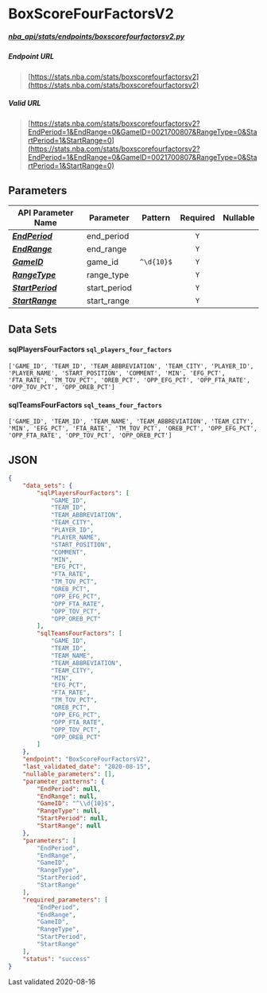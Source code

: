 # BoxScoreFourFactorsV2
##### [nba_api/stats/endpoints/boxscorefourfactorsv2.py](https://github.com/swar/nba_api/blob/master/nba_api/stats/endpoints/boxscorefourfactorsv2.py)

##### Endpoint URL
>[https://stats.nba.com/stats/boxscorefourfactorsv2](https://stats.nba.com/stats/boxscorefourfactorsv2)

##### Valid URL
>[https://stats.nba.com/stats/boxscorefourfactorsv2?EndPeriod=1&EndRange=0&GameID=0021700807&RangeType=0&StartPeriod=1&StartRange=0](https://stats.nba.com/stats/boxscorefourfactorsv2?EndPeriod=1&EndRange=0&GameID=0021700807&RangeType=0&StartPeriod=1&StartRange=0)

## Parameters
API Parameter Name | Parameter | Pattern | Required | Nullable
------------ | ------------ | :-----------: | :---: | :---:
[_**EndPeriod**_](https://hoopR.sportsdataverse.org/docs/NBA/parameters#EndPeriod) | end_period |  | `Y` |  | 
[_**EndRange**_](https://hoopR.sportsdataverse.org/docs/NBA/parameters#EndRange) | end_range |  | `Y` |  | 
[_**GameID**_](https://hoopR.sportsdataverse.org/docs/NBA/parameters#GameID) | game_id | `^\d{10}$` | `Y` |  | 
[_**RangeType**_](https://hoopR.sportsdataverse.org/docs/NBA/parameters#RangeType) | range_type |  | `Y` |  | 
[_**StartPeriod**_](https://hoopR.sportsdataverse.org/docs/NBA/parameters#StartPeriod) | start_period |  | `Y` |  | 
[_**StartRange**_](https://hoopR.sportsdataverse.org/docs/NBA/parameters#StartRange) | start_range |  | `Y` |  | 

## Data Sets
#### sqlPlayersFourFactors `sql_players_four_factors`
```text
['GAME_ID', 'TEAM_ID', 'TEAM_ABBREVIATION', 'TEAM_CITY', 'PLAYER_ID', 'PLAYER_NAME', 'START_POSITION', 'COMMENT', 'MIN', 'EFG_PCT', 'FTA_RATE', 'TM_TOV_PCT', 'OREB_PCT', 'OPP_EFG_PCT', 'OPP_FTA_RATE', 'OPP_TOV_PCT', 'OPP_OREB_PCT']
```

#### sqlTeamsFourFactors `sql_teams_four_factors`
```text
['GAME_ID', 'TEAM_ID', 'TEAM_NAME', 'TEAM_ABBREVIATION', 'TEAM_CITY', 'MIN', 'EFG_PCT', 'FTA_RATE', 'TM_TOV_PCT', 'OREB_PCT', 'OPP_EFG_PCT', 'OPP_FTA_RATE', 'OPP_TOV_PCT', 'OPP_OREB_PCT']
```


## JSON
```json
{
    "data_sets": {
        "sqlPlayersFourFactors": [
            "GAME_ID",
            "TEAM_ID",
            "TEAM_ABBREVIATION",
            "TEAM_CITY",
            "PLAYER_ID",
            "PLAYER_NAME",
            "START_POSITION",
            "COMMENT",
            "MIN",
            "EFG_PCT",
            "FTA_RATE",
            "TM_TOV_PCT",
            "OREB_PCT",
            "OPP_EFG_PCT",
            "OPP_FTA_RATE",
            "OPP_TOV_PCT",
            "OPP_OREB_PCT"
        ],
        "sqlTeamsFourFactors": [
            "GAME_ID",
            "TEAM_ID",
            "TEAM_NAME",
            "TEAM_ABBREVIATION",
            "TEAM_CITY",
            "MIN",
            "EFG_PCT",
            "FTA_RATE",
            "TM_TOV_PCT",
            "OREB_PCT",
            "OPP_EFG_PCT",
            "OPP_FTA_RATE",
            "OPP_TOV_PCT",
            "OPP_OREB_PCT"
        ]
    },
    "endpoint": "BoxScoreFourFactorsV2",
    "last_validated_date": "2020-08-15",
    "nullable_parameters": [],
    "parameter_patterns": {
        "EndPeriod": null,
        "EndRange": null,
        "GameID": "^\\d{10}$",
        "RangeType": null,
        "StartPeriod": null,
        "StartRange": null
    },
    "parameters": [
        "EndPeriod",
        "EndRange",
        "GameID",
        "RangeType",
        "StartPeriod",
        "StartRange"
    ],
    "required_parameters": [
        "EndPeriod",
        "EndRange",
        "GameID",
        "RangeType",
        "StartPeriod",
        "StartRange"
    ],
    "status": "success"
}
```

Last validated 2020-08-16

